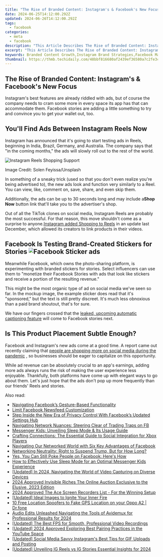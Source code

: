 ```yaml
---
title: "The Rise of Branded Content: Instagram's & Facebook's New Focus"
date: 2024-06-25T14:12:00.292Z
updated: 2024-06-26T14:12:00.292Z
tags:
  - facebook
categories:
  - meta
  - facebook
description: "This Article Describes The Rise of Branded Content: Instagram's & Facebook's New Focus"
excerpt: "This Article Describes The Rise of Branded Content: Instagram's & Facebook's New Focus"
keywords: Branded Content Growth,Instagram Brand Strategies,Facebook Marketing Trends,Social Media Branded Content,Content Marketing Evolution,Instagram & Facebook Brand Engagement,Digital Content Marketing Shifts
thumbnail: https://thmb.techidaily.com/48bbf816680af2439ef36580a7c2fe3c4155339daebaab90b2926193e2ffe8d4.png
---
```


## The Rise of Branded Content: Instagram's & Facebook's New Focus

 Instagram's best features are already riddled with ads, but of course the company needs to cram some more in every space its app has that can accommodate them. Facebook stories are adding a little something to try and convince you to get your wallet out, too.

## You'll Find Ads Between Instagram Reels Now

 Instagram has announced that it's going to start testing ads in Reels, beginning in India, Brazil, Germany, and Australia. The company says that "in the coming months," the ads will slowly roll out to the rest of the world.

![Instagram Reels Shopping Support](https://static1.makeuseofimages.com/wordpress/wp-content/uploads/2020/10/instagram-reels-shopping.jpg)

 Image Credit: Solen Feyissa/Unsplash

 In something of a sneaky trick (used so that you don't even realize you're being advertised to), the new ads look and function very similarly to a Reel. You can view, like, comment on, save, share, and even skip them.

 Additionally, the ads can be up to 30 seconds long and may include a**Shop Now** button link that'll take you to the advertiser's shop.

 Out of all the TikTok clones on social media, Instagram Reels are probably the most successful. For that reason, this move shouldn't come as a surprise to anyone.[Instagram added Shopping to Reels](https://www.makeuseof.com/instagram-reels-shopping-goes-live/) in an update last December, which allowed its creators to link products in their videos.

## Facebook Is Testing Brand-Created Stickers for Stories ![Facebook Sticker ads](https://static1.makeuseofimages.com/wordpress/wp-content/uploads/2021/04/facebook-sticker-ads-1.png)

 Meanwhile Facebook, which owns the photo-sharing platform, is experimenting with branded stickers for stories. Select influencers can use them to "monetize their Facebook Stories with ads that look like stickers and receive a portion of the resulting revenue."

 This might be the most organic type of ad on social media we've seen so far. In the mockup image, the example sticker does read that it's "sponsored," but the text is still pretty discreet. It's much less obnoxious than a paid brand shoutout, that's for sure.

 We have our fingers crossed that the [leaked, upcoming automatic captioning feature](https://www.makeuseof.com/facebook-stories-automatic-captions/https://www.makeuseof.com/facebook-stories-automatic-captions/) will come to Facebook stories next.

## Is This Product Placement Subtle Enough?

 Facebook and Instagram's new ads come at a good time. A report came out recently claiming that [people are shopping more on social media during the pandemic](https://www.makeuseof.com/report-people-shopping-on-social-media/) , so businesses should be eager to capitalize on this opportunity.

 While ad revenue can be absolutely crucial to an app's earnings, adding more ads always runs the risk of making the user experience less enjoyable. Thankfully, both platforms have come up with elegant ways to go about them. Let's just hope that the ads don't pop up more frequently than our friends' Reels and stories.


<ins class="adsbygoogle"
     style="display:block"
     data-ad-format="autorelaxed"
     data-ad-client="ca-pub-7571918770474297"
     data-ad-slot="1223367746"></ins>



<ins class="adsbygoogle"
     style="display:block"
     data-ad-client="ca-pub-7571918770474297"
     data-ad-slot="8358498916"
     data-ad-format="auto"
     data-full-width-responsive="true"></ins>

<span class="atpl-alsoreadstyle">Also read:</span>
<div><ul>
<li><a href="https://facebook.techidaily.com/navigating-facebooks-gesture-based-functionality/"><u>Navigating Facebook’s Gesture-Based Functionality</u></a></li>
<li><a href="https://facebook.techidaily.com/limit-facebook-newsfeed-customization/"><u>Limit Facebook Newsfeed Customization</u></a></li>
<li><a href="https://facebook.techidaily.com/step-inside-the-new-era-of-privacy-control-with-facebooks-updated-settings-hub/"><u>Step Inside the New Era of Privacy Control With Facebook’s Updated Settings Hub</u></a></li>
<li><a href="https://facebook.techidaily.com/navigating-network-nuances-steering-clear-of-trading-traps-on-fb/"><u>Navigating Network Nuances: Steering Clear of Trading Traps on FB</u></a></li>
<li><a href="https://facebook.techidaily.com/messenger-kids-unveiling-sleep-mode-and-its-usage-guide/"><u>Messenger Kids: Unveiling Sleep Mode & Its Usage Guide</u></a></li>
<li><a href="https://facebook.techidaily.com/crafting-connections-the-essential-guide-to-social-integration-for-xbox-players/"><u>Crafting Connections: The Essential Guide to Social Integration for Xbox Players</u></a></li>
<li><a href="https://facebook.techidaily.com/navigating-our-networked-world-with-six-key-advantages-of-facebook/"><u>Navigating Our Networked World with Six Key Advantages of Facebook</u></a></li>
<li><a href="https://facebook.techidaily.com/networking-neutrality-right-to-suspend-trump-but-for-how-long/"><u>Networking Neutrality: Right to Suspend Trump, But for How Long?</u></a></li>
<li><a href="https://facebook.techidaily.com/yes-you-can-still-poke-people-on-facebook-heres-how/"><u>Yes, You Can Still Poke People on Facebook: Here's How</u></a></li>
<li><a href="https://facebook.techidaily.com/how-to-effectively-use-sleep-mode-for-an-optimal-messenger-kids-experience/"><u>How to Effectively Use Sleep Mode for an Optimal Messenger Kids Experience</u></a></li>
<li><a href="https://screen-video-capture.techidaily.com/updated-in-2024-navigating-the-world-of-video-capturing-on-diverse-devices/"><u>[Updated] In 2024, Navigating the World of Video Capturing on Diverse Devices</u></a></li>
<li><a href="https://facebook-video-recording.techidaily.com/2024-approved-invisible-riches-the-online-auction-exclusive-to-the-elusive-2023-edition/"><u>2024 Approved  Invisible Riches  The Online Auction Exclusive to the Elusive, 2023 Edition</u></a></li>
<li><a href="https://digital-screen-recording.techidaily.com/2024-approved-the-ace-screen-recorders-list-for-the-winning-setup/"><u>2024 Approved  The Ace Screen Recorders List - For the Winning Setup</u></a></li>
<li><a href="https://instagram-clips.techidaily.com/updated-ideal-images-to-ignite-your-inner-fire/"><u>[Updated] Ideal Images to Ignite Your Inner Fire</u></a></li>
<li><a href="https://android-location.techidaily.com/10-free-location-spoofers-to-fake-gps-location-on-your-oppo-a2-drfone-by-drfone-virtual/"><u>10 Free Location Spoofers to Fake GPS Location on your Oppo A2 | Dr.fone</u></a></li>
<li><a href="https://voice-adjusting.techidaily.com/audio-edits-unleashed-navigating-the-tools-of-avidemux-for-professional-results-for-2024/"><u>Audio Edits Unleashed Navigating the Tools of Avidemux for Professional Results for 2024</u></a></li>
<li><a href="https://screen-capture.techidaily.com/updated-the-best-fps-for-smooth-professional-video-recordings/"><u>[Updated] The Best FPS for Smooth, Professional Video Recordings</u></a></li>
<li><a href="https://facebook-video-footage.techidaily.com/updated-2024-approved-exploring-best-pairing-practices-in-the-youtube-space/"><u>[Updated] 2024 Approved  Exploring Best Pairing Practices in the YouTube Space</u></a></li>
<li><a href="https://instagram-video-files.techidaily.com/updated-social-media-savvy-instagrams-best-tips-for-gif-uploads-and-posting/"><u>[Updated] Social Media Savvy  Instagram's Best Tips for GIF Uploads and Posting</u></a></li>
<li><a href="https://instagram-video-recordings.techidaily.com/updated-unveiling-ig-reels-vs-ig-stories-essential-insights-for-2024/"><u>[Updated] Unveiling IG Reels vs IG Stories  Essential Insights for 2024</u></a></li>
</ul></div>

